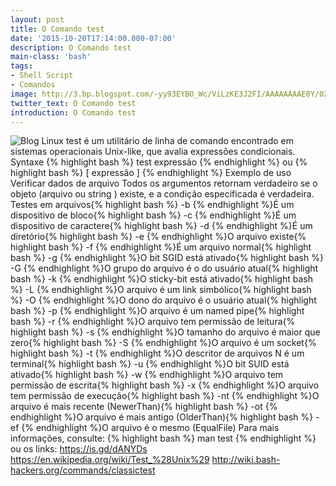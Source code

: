 ```yaml
---
layout: post
title: O Comando test
date: '2015-10-20T17:14:00.000-07:00'
description: O Comando test
main-class: 'bash'
tags:
- Shell Script
- Comandos
image: http://3.bp.blogspot.com/-yy93EYBO_Wc/ViLzKE3J2FI/AAAAAAAAE0Y/028k-nv8KR4/s72-c/board-361516_640.jpg
twitter_text: O Comando test
introduction: O Comando test
---
```

![Blog Linux](http://3.bp.blogspot.com/-yy93EYBO_Wc/ViLzKE3J2FI/AAAAAAAAE0Y/028k-nv8KR4/s400/board-361516_640.jpg "Blog Linux")
test é um utilitário de linha de comando encontrado em sistemas operacionais Unix-like, que avalia expressões condicionais.
Syntaxe
{% highlight bash %}
test expressão
{% endhighlight %}
ou
{% highlight bash %}
[ expressão ]
{% endhighlight %}
Exemplo de uso
Verificar dados de arquivo
Todos os argumentos retornam verdadeiro se o objeto (arquivo ou string ) existe, e a condição especificada é verdadeira.
Testes em arquivos{% highlight bash %}
-b
{% endhighlight %}É um dispositivo de bloco{% highlight bash %}
-c
{% endhighlight %}É um dispositivo de caractere{% highlight bash %}
-d
{% endhighlight %}É um diretório{% highlight bash %}
-e
{% endhighlight %}O arquivo existe{% highlight bash %}
-f
{% endhighlight %}É um arquivo normal{% highlight bash %}
-g
{% endhighlight %}O bit SGID está ativado{% highlight bash %}
-G
{% endhighlight %}O grupo do arquivo é o do usuário atual{% highlight bash %}
-k
{% endhighlight %}O sticky-bit está ativado{% highlight bash %}
-L
{% endhighlight %}O arquivo é um link simbólico{% highlight bash %}
-O
{% endhighlight %}O dono do arquivo é o usuário atual{% highlight bash %}
-p
{% endhighlight %}O arquivo é um named pipe{% highlight bash %}
-r
{% endhighlight %}O arquivo tem permissão de leitura{% highlight bash %}
-s
{% endhighlight %}O tamanho do arquivo é maior que zero{% highlight bash %}
-S
{% endhighlight %}O arquivo é um socket{% highlight bash %}
-t
{% endhighlight %}O descritor de arquivos N é um terminal{% highlight bash %}
-u
{% endhighlight %}O bit SUID está ativado{% highlight bash %}
-w
{% endhighlight %}O arquivo tem permissão de escrita{% highlight bash %}
-x
{% endhighlight %}O arquivo tem permissão de execução{% highlight bash %}
-nt
{% endhighlight %}O arquivo é mais recente (NewerThan){% highlight bash %}
-ot
{% endhighlight %}O arquivo é mais antigo (OlderThan){% highlight bash %}
-ef
{% endhighlight %}O arquivo é o mesmo (EqualFile)
Para mais informações, consulte:
{% highlight bash %}
man test
{% endhighlight %}
ou os links:
https://is.gd/dANYDs
https://en.wikipedia.org/wiki/Test_%28Unix%29
http://wiki.bash-hackers.org/commands/classictest
